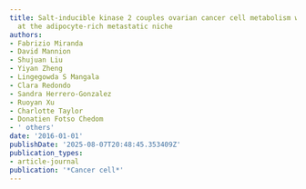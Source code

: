 ```yaml
---
title: Salt-inducible kinase 2 couples ovarian cancer cell metabolism with survival
  at the adipocyte-rich metastatic niche
authors:
- Fabrizio Miranda
- David Mannion
- Shujuan Liu
- Yiyan Zheng
- Lingegowda S Mangala
- Clara Redondo
- Sandra Herrero-Gonzalez
- Ruoyan Xu
- Charlotte Taylor
- Donatien Fotso Chedom
- ' others'
date: '2016-01-01'
publishDate: '2025-08-07T20:48:45.353409Z'
publication_types:
- article-journal
publication: '*Cancer cell*'
---
```

